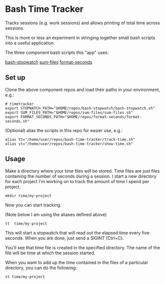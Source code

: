 # Bash Time Tracker

Tracks sessions (e.g. work sessions) and allows printing of total time across 
sessions.

This is more or less an experiment in stringing together small bash scripts 
into a useful application.

The three component bash scripts this "app" uses:

[bash-stopwatch](https://github.com/npbreland/bash-stopwatch)
[sum-files](https://github.com/npbreland/sum-files)
[format-seconds](https://github.com/npbreland/format-seconds)

## Set up

Clone the above component repos and load their paths in your environment, e.g.:

```
# timetracker
export STOPWATCH_PATH="$HOME/repos/bash-stopwatch/bash-stopwatch.sh"
export SUM_FILES_PATH="$HOME/repos/sum-files/sum-files.sh"
export FORMAT_SECONDS_PATH="$HOME/repos/format-seconds/format-seconds.sh"
```

(Optional) alias the scripts in this repo for easier use, e.g.:
```
alias tt="/home/user/repos/bash-time-tracker/track-time.sh"
alias st="/home/user/repos/bash-time-tracker/show-time.sh" 
```

## Usage

Make a directory where your time files will be stored. Time files are just files
containing the number of seconds during a session. I start a new directory for 
each project I'm working on to track the amount of time I spend per project.

```
mkdir time/my-project
```

Now you can start tracking.

(Note below I am using the aliases defined above)
```
tt  time/my-project
```

This will start a stopwatch that will read out the elapsed time every five
seconds. When you are done, just send a SIGINT (Ctrl+C).

You'll see that time file is created in the specified directory. The name of the
file will be time at which the session started.

When you want to add up the time contained in the files of a particular 
directory, you can do the following:

```
st time/my-project
```
